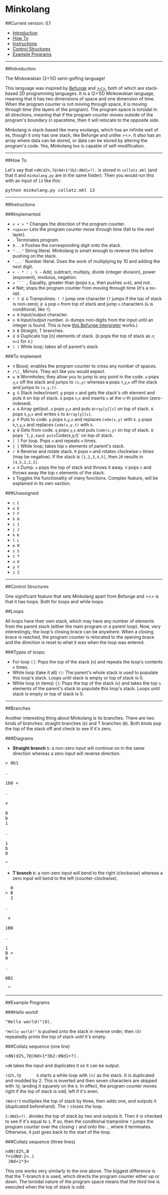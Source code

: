 # Minkolang
##Current version: 0.1

- [Introduction](#introduction)
- [How To](#how-to)
- [Instructions](#instructions)
- [Control Structures](#control-structures)
- [Example Programs](#example-programs)

---

##Introduction

The Minkowskian (2+1)D semi-golfing language!

This language was inspired by [Befunge](http://esolangs.org/wiki/Befunge) and [><>](http://esolangs.org/wiki/Fish), both of which are stack-based 2D programming languages. It is a (2+1)D Minkowskian language, meaning that it has two dimensions of space and one dimension of time. When the program counter is not moving through space, it is moving through time (the layers of the program). The program space is toroidal in all directions, meaning that if the program counter moves outside of the program's boundary in spacetime, then it will relocate to the opposite side.

Minkolang is stack-based like many esolangs, which has an infinite well of `0`s, though it only has one stack, like Befunge and unlike ><>. It *also* has an array where data can be stored, or data can be stored by altering the program's code. Yes, Minkolang too is capable of self-modification.

---

##How To

Let's say that `ndN(d2%,7@)Nd+1*3b2:dNd1=?).` is stored in `collatz.mkl` (and that it and `minkolang.py` are in the same folder). Then you would run this with an input of `13` like this:

<pre>python minkolang.py collatz.mkl 13</pre>

---

##Instructions

###Implemented

- `v < > ^` Changes the direction of the program counter.
- `<space>` Lets the program counter move through time (fall to the next layer).
- `.` Terminates program.
- `0...9` Pushes the corresponding digit onto the stack.
- `"..."` String literal. Minkolang is smart enough to reverse this before pushing on the stack.
- `'...'` Number literal. Does the work of multiplying by 10 and adding the next digit.
- `+ - * : ; % ~` Add, subtract, multiply, divide (integer division), power (exponent), modulus, negation.
- `= ``` ,` Equality, greater-than (pops `b`,`a`, then pushes `a>b`), and not.
- `#` Net; stops the program counter from moving through time (it's a no-op).
- `! ? @ &` Trampolines. `! ?` jump one character (`?` jumps if the top of stack is non-zero); `@ &` pop `n` from top of stack and jump `n` characters (`&` is conditional, like `?`).
- `o O` Input/output character.
- `n N` Input/output number. (`n` dumps non-digits from the input until an integer is found. This is how [this Befunge interpreter](http://www.quirkster.com/iano/js/befunge.html) works.)
- `b B` Straight, T branches.
- `d D` Duplicate top [n] elements of stack. (`D` pops the top of stack as `n`; `n=1` for `d`.)
- `( )` While loop; takes all of parent's stack.

###To implement

- `V` Boost; enables the program counter to cross any number of spaces.
- `/\|_` Mirrors. They act like you would expect.
- `w W` Wormholes; they allow you to jump to any point in the code. `w` pops `y`,`x` off the stack and jumps to `(x,y)` whereas `W` pops `t`,`y`,`x` off the stack and jumps to `(x,y,t)`.
- `g G` Stack index/insert. `g` pops `n` and gets the stack's `n`th element and puts it on top of stack. `G` pops `n`,`x` and inserts `x` at the `n`-th position (zero-indexed).
- `a A` Array get/put. `a` pops `y`,`x` and puts `Array[y][x]` on top of stack. `A` pops `k`,`y`,`x` and writes `k` to `Array[y][x]`.
- `p P` Puts to code. `p` pops `k`,`y`,`x` and replaces `Code(x,y)` with `k`. `p` pops `k`,`t`,`y`,`x` and replaces `Code(x,y,t)` with `k`.
- `q Q` Gets from code. `q` pops `y`,`x` and puts `Code(x,y)` on top of stack. `Q` pops ``t`,`y`,`x` and puts `Code(x,y,t)` on top of stack.
- `[ ]` For loop. Pops `n` and repeats `n` times.
- `{ }` While loop; takes top `n` elements of parent's stack.
- `r R` Reverse and rotate stack. `R` pops `n` and rotates clockwise `n` times (may be negative). If the stack is `[1,2,3,4,5]`, then `2R` results in `[4,5,1,2,3]`.
- `x X` Dump. `x` pops the top of stack and throws it away. `X` pops `n` and throws away the top `n` elements of the stack.
- `$` Toggles the functionality of many functions. Complex feature, will be explained in its own section.

###Unassigned:

- `c C`
- `e E`
- `f F`
- `h H`
- `i I`
- `j J`
- `k K`
- `l L`
- `m M`
- `s S`
- `t T`
- `u U`
- `y Y`
- `z Z`

---

##Control Structures

One significant feature that sets Minkolang apart from Befunge and ><> is that it has loops. Both for loops and while loops.

##Loops

All loops have their own stack, which may have any number of elements from the parent stack (either the main program or a parent loop). Now, very interestingly, the loop's closing brace can be anywhere. When a closing brace is reached, the program counter is relocated to the opening brace and the direction is reset to what it was when the loop was entered.

###Types of loops:

- For loop `[]`: Pops the top of the stack (`n`) and repeats the loop's contents `n` times.
- While loop (take it all) `()`: The parent's whole stack is used to populate this loop's stack. Loops until stack is empty or top of stack is 0.
- While loop (n items) `{}`: Pops the top of the stack (`n`) and takes the top `n` elements of the parent's stack to populate this loop's stack. Loops until stack is empty or top of stack is 0.

---

##Branches

Another interesting thing about Minkolang is its branches. There are two kinds of branches: straight branches (`b`) and T branches (`B`). Both kinds pop the top of the stack off and check to see if it's zero.

###Diagrams

- **Straight branch** `b`: a non-zero input will continue on in the same direction whereas a zero input will reverse direction.

<pre>> 0b1

.

1b0 <

.

v

0
b
1

.

1
b
0

^</pre>

- **T branch** `B`: a non-zero input will bend to the right (clockwise) whereas a zero input will bend to the left (counter-clockwise).

<pre>  0
> B
  1

.

 v
 
1B0

.

1
B <
0

.

0B1

 ^</pre>

---

##Example Programs

###Hello world!

<pre>"Hello world!"(O).</pre>

`"Hello world!"` is pushed onto the stack in reverse order, then `(O)` repeatedly prints the top of stack until it's empty.

###Collatz sequence (one line)

<pre>ndN(d2%,7@)Nd+1*3b2:dNd1=?).</pre>

`ndN` takes the input and duplicates it so it can be output.

`(d2%,7@       b` starts a while loop with `[n]` as the stack. It is duplicated and modded by 2. This is inverted and then seven characters are skipped with `7@`, landing it squarely on the `b`. In effect, the program counter moves right if the top of stack is odd, left if it's even.

`)Nd+1*3` multiplies the top of stack by three, then adds one, and outputs it (duplicated beforehand). The `)` closes the loop.

`2:dNd1=?).` divides the top of stack by two and outputs it. Then it is checked to see if it's equal to `1`. If so, then the conditional trampoline `?` jumps the program counter over the closing `)` and onto the `.`, where it terminates. Otherwise, it just goes back to the start of the loop.

###Collatz sequence (three lines)

<pre>ndN(d2%,B
?=1dNd:2<.)
 )Nd+1*3<</pre>

This one works very similarly to the one above. The biggest difference is that the T-branch `B` is used, which directs the program counter either up or down. The toroidal nature of the program space means that the third line is executed when the top of stack is odd.
